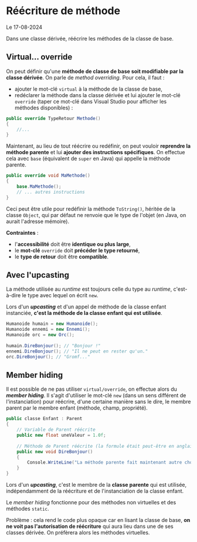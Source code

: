 # Réécriture de méthode

Le 17-08-2024

Dans une classe dérivée, réécrire les méthodes de la classe de base.

## Virtual... override

On peut définir qu'une **méthode de classe de base soit modifiable par la classe dérivée**. On parle de *method overriding*. Pour cela, il faut :
- ajouter le mot-clé `virtual` à la méthode de la classe de base,
- redéclarer la méthode dans la classe dérivée et lui ajouter le mot-clé `override` (taper ce mot-clé dans Visual Studio pour afficher les méthodes disponibles) : 

```C#
public override TypeRetour Methode()
{
	//...
}
```

Maintenant, au lieu de tout réécrire ou redéfinir, on peut vouloir **reprendre la méthode parente** et lui **ajouter des instructions spécifiques**. On effectue cela avec `base` (équivalent de `super` en Java) qui appelle la méthode parente.

```C#
public override void MaMethode()
{
	base.MaMethode();
	// ... autres instructions
}
```

Ceci peut être utile pour redéfinir la méthode `ToString()`, héritée de la classe `Object`, qui par défaut ne renvoie que le type de l'objet (en Java, on aurait l'adresse mémoire).

**Contraintes** : 
- l'**accessibilité** doit être **identique ou plus large**,
- le **mot-clé** `override` doit **précéder le type retourné**,
- le **type de retour** doit être **compatible**.

## Avec l'upcasting

La méthode utilisée au *runtime* est toujours celle du type au *runtime*, c'est-à-dire le type avec lequel on écrit `new`.

Lors d'un ***upcasting*** et d'un appel de méthode de la classe enfant instanciée, **c'est la méthode de la classe enfant qui est utilisée**.

```C#
Humanoide humain = new Humanoide();
Humanoide ennemi = new Ennemi();
Humanoide orc = new Orc();
	
humain.DireBonjour(); // "Bonjour !"
ennemi.DireBonjour(); // "Il ne peut en rester qu'un."
orc.DireBonjour(); // "Gromf..."
```

## Member hiding

Il est possible de ne pas utiliser `virtual/override`, on effectue alors du ***member hiding***. Il s'agit d'utiliser le mot-clé `new` (dans un sens différent de l'instanciation) pour réécrire, d'une certaine manière sans le dire, le membre parent par le membre enfant (méthode, champ, propriété). 

```C#
public classe Enfant : Parent
{
	// Variable de Parent réécrite
	public new float uneValeur = 1.0f; 
	
	// Méthode de Parent réécrite (la formule était peut-être en anglais)
	public new void DireBonjour() 
	{
		Console.WriteLine("La méthode parente fait maintenant autre chose que prévu. Chut, ne rien dire !");    
	}
}
```

Lors d'un ***upcasting***, c'est le membre de la **classe parente** qui est utilisée, indépendamment de la réécriture et de l'instanciation de la classe enfant.

Le *member hiding* fonctionne pour des méthodes non virtuelles et des méthodes `static`. 

Problème : cela rend le code plus opaque car en lisant la classe de base, **on ne voit pas l'autorisation de réécriture** qui aura lieu dans une de ses classes dérivée. On préfèrera alors les méthodes virtuelles.
